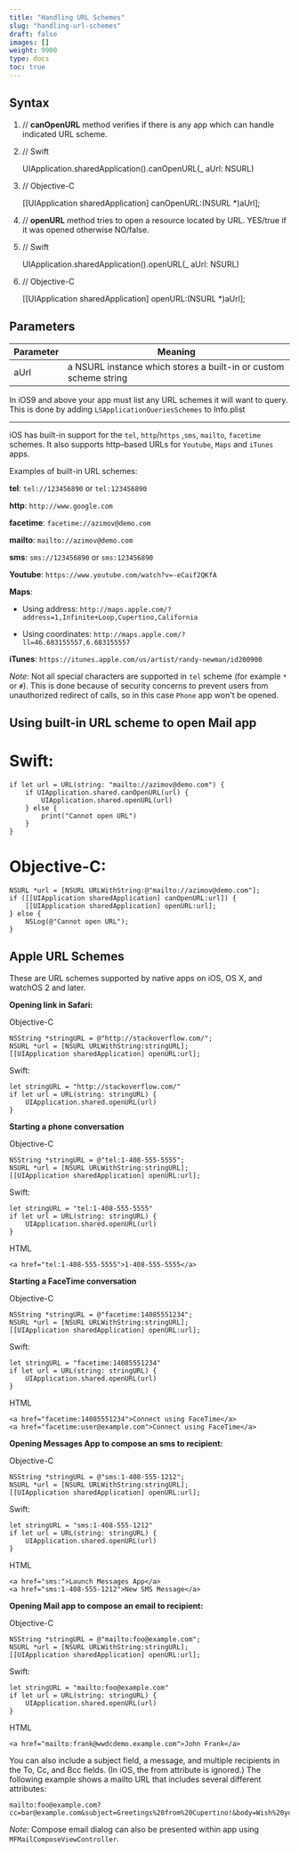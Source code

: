 ```yaml
---
title: "Handling URL Schemes"
slug: "handling-url-schemes"
draft: false
images: []
weight: 9900
type: docs
toc: true
---
```


## Syntax
1. // **canOpenURL** method verifies if there is any app which can handle indicated  URL scheme.

2. // Swift
     
   UIApplication.sharedApplication().canOpenURL(_ aUrl: NSURL)
    
3. // Objective-C
    
   [[UIApplication sharedApplication] canOpenURL:(NSURL *)aUrl];

4. // **openURL** method tries to open a resource located by URL. YES/true if it was opened otherwise NO/false.

5. // Swift
     
   UIApplication.sharedApplication().openURL(_ aUrl: NSURL)
    
6. // Objective-C
    
   [[UIApplication sharedApplication] openURL:(NSURL *)aUrl];

## Parameters
| Parameter | Meaning |      
| ------ | ------ |
| aUrl   | a NSURL instance which stores a built-in or custom scheme string|


In iOS9 and above your app must list any URL schemes it will want to query. This is done by adding `LSApplicationQueriesSchemes` to Info.plist


----------


iOS has built-in support for the `tel`, `http`/`https` ,`sms`, `mailto`, `facetime` schemes. It also supports http–based URLs for `Youtube`, `Maps` and `iTunes` apps.

Examples of built-in URL schemes:

**tel**: `tel://123456890` or `tel:123456890`

**http**: `http://www.google.com`

**facetime**: `facetime://azimov@demo.com`

**mailto**: `mailto://azimov@demo.com`

**sms**: `sms://123456890` or `sms:123456890`

**Youtube**: `https://www.youtube.com/watch?v=-eCaif2QKfA`

**Maps**:

- Using address: `http://maps.apple.com/?address=1,Infinite+Loop,Cupertino,California`

- Using coordinates: `http://maps.apple.com/?ll=46.683155557,6.683155557`

**iTunes**: `https://itunes.apple.com/us/artist/randy-newman/id200900`

*Note*: Not all special characters are supported in `tel` scheme (for example `*` or `#`). This is done because of security concerns to prevent users from unauthorized redirect of calls, so in this case `Phone` app won't be opened.

## Using built-in URL scheme to open Mail app
# Swift:

    if let url = URL(string: "mailto://azimov@demo.com") {
        if UIApplication.shared.canOpenURL(url) {
            UIApplication.shared.openURL(url)
        } else {
            print("Cannot open URL")
        }
    }

# Objective-C:

    NSURL *url = [NSURL URLWithString:@"mailto://azimov@demo.com"];
    if ([[UIApplication sharedApplication] canOpenURL:url]) {
        [[UIApplication sharedApplication] openURL:url];
    } else {
        NSLog(@"Cannot open URL");
    }

## Apple URL Schemes
These are URL schemes supported by native apps on iOS, OS X, and watchOS 2 and later.

**Opening link in Safari:**

Objective-C

    NSString *stringURL = @"http://stackoverflow.com/";
    NSURL *url = [NSURL URLWithString:stringURL];
    [[UIApplication sharedApplication] openURL:url];

Swift:

    let stringURL = "http://stackoverflow.com/"
    if let url = URL(string: stringURL) {
        UIApplication.shared.openURL(url)
    }

**Starting a phone conversation**

Objective-C

    NSString *stringURL = @"tel:1-408-555-5555";
    NSURL *url = [NSURL URLWithString:stringURL];
    [[UIApplication sharedApplication] openURL:url];

Swift:

    let stringURL = "tel:1-408-555-5555"
    if let url = URL(string: stringURL) {
        UIApplication.shared.openURL(url)
    }

HTML

    <a href="tel:1-408-555-5555">1-408-555-5555</a>

**Starting a FaceTime conversation**

Objective-C

    NSString *stringURL = @"facetime:14085551234";
    NSURL *url = [NSURL URLWithString:stringURL];
    [[UIApplication sharedApplication] openURL:url];

Swift:

    let stringURL = "facetime:14085551234"
    if let url = URL(string: stringURL) {
        UIApplication.shared.openURL(url)
    }

HTML

    <a href="facetime:14085551234">Connect using FaceTime</a>
    <a href="facetime:user@example.com">Connect using FaceTime</a>

**Opening Messages App to compose an sms to recipient:**

Objective-C

    NSString *stringURL = @"sms:1-408-555-1212";
    NSURL *url = [NSURL URLWithString:stringURL];
    [[UIApplication sharedApplication] openURL:url];

Swift:

    let stringURL = "sms:1-408-555-1212"
    if let url = URL(string: stringURL) {
        UIApplication.shared.openURL(url)
    }

HTML

    <a href="sms:">Launch Messages App</a>
    <a href="sms:1-408-555-1212">New SMS Message</a>

**Opening Mail app to compose an email to recipient:**

Objective-C

    NSString *stringURL = @"mailto:foo@example.com";
    NSURL *url = [NSURL URLWithString:stringURL];
    [[UIApplication sharedApplication] openURL:url];

Swift:

    let stringURL = "mailto:foo@example.com"
    if let url = URL(string: stringURL) {
        UIApplication.shared.openURL(url)
    }

HTML

    <a href="mailto:frank@wwdcdemo.example.com">John Frank</a>

You can also include a subject field, a message, and multiple recipients in the To, Cc, and Bcc fields. (In iOS, the from attribute is ignored.) The following example shows a mailto URL that includes several different attributes:

    mailto:foo@example.com?cc=bar@example.com&subject=Greetings%20from%20Cupertino!&body=Wish%20you%20were%20here!

*Note:* Compose email dialog can also be presented within app using `MFMailComposeViewController`.

